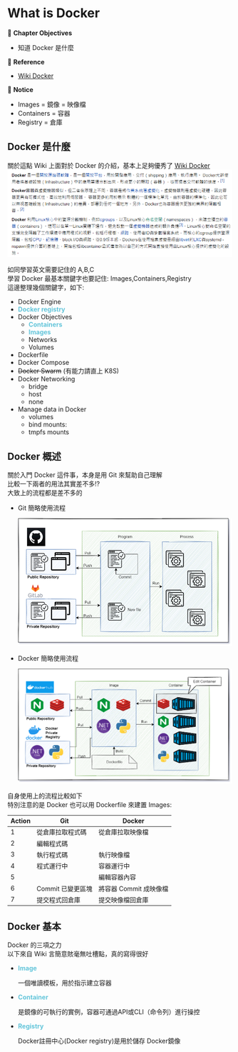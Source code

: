 # What is Docker

:green_book: **Chapter Objectives**

* 知道 Docker 是什麼

:blue_book: **Reference**

* [Wiki Docker](https://zh.wikipedia.org/zh-tw/Docker)

:closed_book:  **Notice**

* Images = 鏡像 = 映像檔
* Containers = 容器
* Registry = 倉庫

## Docker 是什麼

關於這點 Wiki 上面對於 Docker 的介紹，基本上足夠優秀了 [Wiki Docker](https://zh.wikipedia.org/zh-tw/Docker)  
![whatdockerwiki](../.vuepress/public/docker/whatdockerwiki.png)

如同學習英文需要記住的 A,B,C  
學習 Docker 最基本關鍵字也要記住: Images,Containers,Registry  
這邊整理幾個關鍵字，如下:  

* Docker Engine
* <font color="#63C5DA">**Docker registry**</font>
* Docker Objectives
  * <font color="#63C5DA">**Containers**</font>
  * <font color="#63C5DA">**Images**</font>
  * Networks
  * Volumes
* Dockerfile
* Docker Compose
* ~~Docker Swarm~~ (有能力請直上 K8S)
* Docker Networking
  * bridge
  * host
  * none
* Manage data in Docker
  * volumes
  * bind mounts:
  * tmpfs mounts

## Docker 概述

關於入門 Docker 這件事，本身是用 Git 來幫助自己理解  
比較一下兩者的用法其實差不多!?  
大致上的流程都是差不多的  

* Git 簡略使用流程  

  ![DockervsGitGit](../.vuepress/public/docker/DockervsGitGit.png)

* Docker 簡略使用流程

  ![DockervsGitDocker](../.vuepress/public/docker/DockervsGitDocker.png)

自身使用上的流程比較如下  
特別注意的是 Docker 也可以用 Dockerfile 來建置 Images:  

Action | Git               | Docker
-------|-------------------|----------------
1      | 從倉庫拉取程式碼  | 從倉庫拉取映像檔
2      | 編輯程式碼        |
3      | 執行程式碼        | 執行映像檔
4      | 程式運行中        | 容器運行中
5      |                   | 編輯容器內容
6      | Commit 已變更區塊 | 將容器 Commit 成映像檔
7      | 提交程式回倉庫    | 提交映像檔回倉庫

## Docker 基本

Docker 的三項之力  
以下來自 Wiki 言簡意賅毫無吐槽點，真的寫得很好  

* <font color="#63C5DA">**Image**</font>  

  一個唯讀模板，用於指示建立容器

* <font color="#63C5DA">**Container**</font>  

  是鏡像的可執行的實例，容器可通過API或CLI（命令列）進行操控

* <font color="#63C5DA">**Registry**</font>  

  Docker註冊中心(Docker registry)是用於儲存 Docker鏡像
